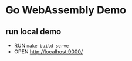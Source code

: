 # Go WebAssembly Demo

## run local demo

* RUN `make build serve`
* OPEN [http://localhost:9000/](http://localhost:9000/)
